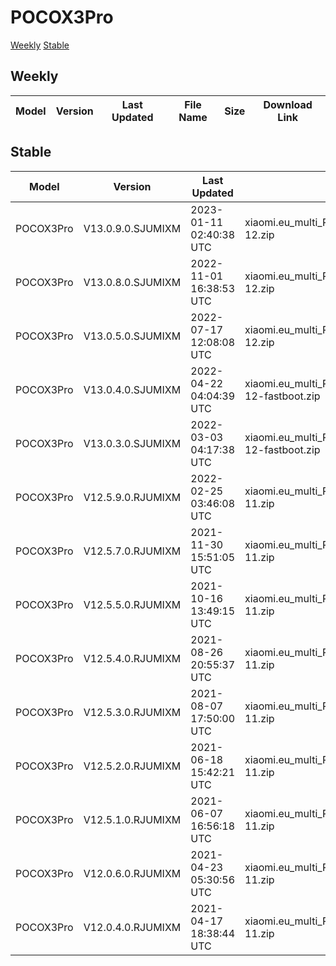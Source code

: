 # POCOX3Pro
[Weekly](#Weekly)  [Stable](#Stable)
## Weekly
| Model | Version | Last Updated | File Name | Size | Download Link |
| ---- | ---- | ---- | ---- | ---- | ---- |
## Stable
| Model | Version | Last Updated | File Name | Size | Download Link |
| ---- | ---- | ---- | ---- | ---- | ---- |
| POCOX3Pro | V13.0.9.0.SJUMIXM | 2023-01-11 02:40:38 UTC | xiaomi.eu_multi_POCOX3Pro_V13.0.9.0.SJUMIXM_v13-12.zip | 3.6 GB | [SourceForge](https://sourceforge.net/projects/xiaomi-eu-multilang-miui-roms/files/xiaomi.eu/MIUI-STABLE-RELEASES/MIUIv13/xiaomi.eu_multi_POCOX3Pro_V13.0.9.0.SJUMIXM_v13-12.zip/download) |
| POCOX3Pro | V13.0.8.0.SJUMIXM | 2022-11-01 16:38:53 UTC | xiaomi.eu_multi_POCOX3Pro_V13.0.8.0.SJUMIXM_v13-12.zip | 3.4 GB | [SourceForge](https://sourceforge.net/projects/xiaomi-eu-multilang-miui-roms/files/xiaomi.eu/MIUI-STABLE-RELEASES/MIUIv13/xiaomi.eu_multi_POCOX3Pro_V13.0.8.0.SJUMIXM_v13-12.zip/download) |
| POCOX3Pro | V13.0.5.0.SJUMIXM | 2022-07-17 12:08:08 UTC | xiaomi.eu_multi_POCOX3Pro_V13.0.5.0.SJUMIXM_v13-12.zip | 3.4 GB | [SourceForge](https://sourceforge.net/projects/xiaomi-eu-multilang-miui-roms/files/xiaomi.eu/MIUI-STABLE-RELEASES/MIUIv13/xiaomi.eu_multi_POCOX3Pro_V13.0.5.0.SJUMIXM_v13-12.zip/download) |
| POCOX3Pro | V13.0.4.0.SJUMIXM | 2022-04-22 04:04:39 UTC | xiaomi.eu_multi_POCOX3Pro_V13.0.4.0.SJUMIXM_v13-12-fastboot.zip | 3.7 GB | [SourceForge](https://sourceforge.net/projects/xiaomi-eu-multilang-miui-roms/files/xiaomi.eu/MIUI-STABLE-RELEASES/MIUIv13/xiaomi.eu_multi_POCOX3Pro_V13.0.4.0.SJUMIXM_v13-12-fastboot.zip/download) |
| POCOX3Pro | V13.0.3.0.SJUMIXM | 2022-03-03 04:17:38 UTC | xiaomi.eu_multi_POCOX3Pro_V13.0.3.0.SJUMIXM_v13-12-fastboot.zip | 3.6 GB | [SourceForge](https://sourceforge.net/projects/xiaomi-eu-multilang-miui-roms/files/xiaomi.eu/MIUI-STABLE-RELEASES/MIUIv13/xiaomi.eu_multi_POCOX3Pro_V13.0.3.0.SJUMIXM_v13-12-fastboot.zip/download) |
| POCOX3Pro | V12.5.9.0.RJUMIXM | 2022-02-25 03:46:08 UTC | xiaomi.eu_multi_POCOX3Pro_V12.5.9.0.RJUMIXM_v12-11.zip | 3.1 GB | [SourceForge](https://sourceforge.net/projects/xiaomi-eu-multilang-miui-roms/files/xiaomi.eu/MIUI-STABLE-RELEASES/MIUIv12/xiaomi.eu_multi_POCOX3Pro_V12.5.9.0.RJUMIXM_v12-11.zip/download) |
| POCOX3Pro | V12.5.7.0.RJUMIXM | 2021-11-30 15:51:05 UTC | xiaomi.eu_multi_POCOX3Pro_V12.5.7.0.RJUMIXM_v12-11.zip | 3.1 GB | [SourceForge](https://sourceforge.net/projects/xiaomi-eu-multilang-miui-roms/files/xiaomi.eu/MIUI-STABLE-RELEASES/MIUIv12/xiaomi.eu_multi_POCOX3Pro_V12.5.7.0.RJUMIXM_v12-11.zip/download) |
| POCOX3Pro | V12.5.5.0.RJUMIXM | 2021-10-16 13:49:15 UTC | xiaomi.eu_multi_POCOX3Pro_V12.5.5.0.RJUMIXM_v12-11.zip | 3.3 GB | [SourceForge](https://sourceforge.net/projects/xiaomi-eu-multilang-miui-roms/files/xiaomi.eu/MIUI-STABLE-RELEASES/MIUIv12/xiaomi.eu_multi_POCOX3Pro_V12.5.5.0.RJUMIXM_v12-11.zip/download) |
| POCOX3Pro | V12.5.4.0.RJUMIXM | 2021-08-26 20:55:37 UTC | xiaomi.eu_multi_POCOX3Pro_V12.5.4.0.RJUMIXM_v12-11.zip | 3.3 GB | [SourceForge](https://sourceforge.net/projects/xiaomi-eu-multilang-miui-roms/files/xiaomi.eu/MIUI-STABLE-RELEASES/MIUIv12/xiaomi.eu_multi_POCOX3Pro_V12.5.4.0.RJUMIXM_v12-11.zip/download) |
| POCOX3Pro | V12.5.3.0.RJUMIXM | 2021-08-07 17:50:00 UTC | xiaomi.eu_multi_POCOX3Pro_V12.5.3.0.RJUMIXM_v12-11.zip | 3.3 GB | [SourceForge](https://sourceforge.net/projects/xiaomi-eu-multilang-miui-roms/files/xiaomi.eu/MIUI-STABLE-RELEASES/MIUIv12/xiaomi.eu_multi_POCOX3Pro_V12.5.3.0.RJUMIXM_v12-11.zip/download) |
| POCOX3Pro | V12.5.2.0.RJUMIXM | 2021-06-18 15:42:21 UTC | xiaomi.eu_multi_POCOX3Pro_V12.5.2.0.RJUMIXM_v12-11.zip | 3.3 GB | [SourceForge](https://sourceforge.net/projects/xiaomi-eu-multilang-miui-roms/files/xiaomi.eu/MIUI-STABLE-RELEASES/MIUIv12/xiaomi.eu_multi_POCOX3Pro_V12.5.2.0.RJUMIXM_v12-11.zip/download) |
| POCOX3Pro | V12.5.1.0.RJUMIXM | 2021-06-07 16:56:18 UTC | xiaomi.eu_multi_POCOX3Pro_V12.5.1.0.RJUMIXM_v12-11.zip | 3.3 GB | [SourceForge](https://sourceforge.net/projects/xiaomi-eu-multilang-miui-roms/files/xiaomi.eu/MIUI-STABLE-RELEASES/MIUIv12/xiaomi.eu_multi_POCOX3Pro_V12.5.1.0.RJUMIXM_v12-11.zip/download) |
| POCOX3Pro | V12.0.6.0.RJUMIXM | 2021-04-23 05:30:56 UTC | xiaomi.eu_multi_POCOX3Pro_V12.0.6.0.RJUMIXM_v12-11.zip | 3.2 GB | [SourceForge](https://sourceforge.net/projects/xiaomi-eu-multilang-miui-roms/files/xiaomi.eu/MIUI-STABLE-RELEASES/MIUIv12/xiaomi.eu_multi_POCOX3Pro_V12.0.6.0.RJUMIXM_v12-11.zip/download) |
| POCOX3Pro | V12.0.4.0.RJUMIXM | 2021-04-17 18:38:44 UTC | xiaomi.eu_multi_POCOX3Pro_V12.0.4.0.RJUMIXM_v12-11.zip | 3.2 GB | [SourceForge](https://sourceforge.net/projects/xiaomi-eu-multilang-miui-roms/files/xiaomi.eu/MIUI-STABLE-RELEASES/MIUIv12/xiaomi.eu_multi_POCOX3Pro_V12.0.4.0.RJUMIXM_v12-11.zip/download) |
